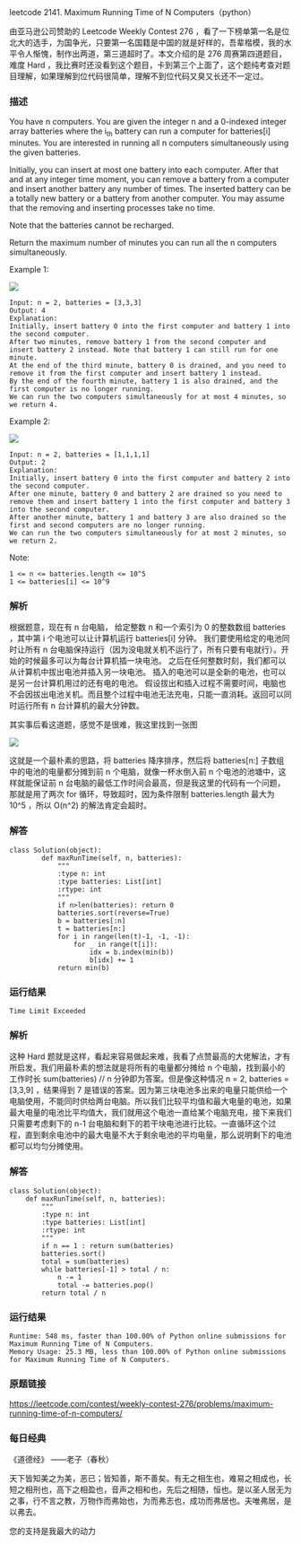 leetcode  2141. Maximum Running Time of N Computers（python）

由亚马逊公司赞助的 Leetcode Weekly Contest 276 ，看了一下榜单第一名是位北大的选手，为国争光，只要第一名国籍是中国的就是好样的，吾辈楷模，我的水平令人惭愧，制作出两道，第三道超时了。本文介绍的是 276 周赛第四道题目，难度 Hard ，我比赛时还没看到这个题目，卡到第三个上面了，这个题纯考查对题目理解，如果理解到位代码很简单，理解不到位代码又臭又长还不一定过。



### 描述


You have n computers. You are given the integer n and a 0-indexed integer array batteries where the i<sub>th</sub> battery can run a computer for batteries[i] minutes. You are interested in running all n computers simultaneously using the given batteries.

Initially, you can insert at most one battery into each computer. After that and at any integer time moment, you can remove a battery from a computer and insert another battery any number of times. The inserted battery can be a totally new battery or a battery from another computer. You may assume that the removing and inserting processes take no time.

Note that the batteries cannot be recharged.

Return the maximum number of minutes you can run all the n computers simultaneously.


Example 1:

![](https://assets.leetcode.com/uploads/2022/01/06/example1-fit.png)


	Input: n = 2, batteries = [3,3,3]
	Output: 4
	Explanation: 
	Initially, insert battery 0 into the first computer and battery 1 into the second computer.
	After two minutes, remove battery 1 from the second computer and insert battery 2 instead. Note that battery 1 can still run for one minute.
	At the end of the third minute, battery 0 is drained, and you need to remove it from the first computer and insert battery 1 instead.
	By the end of the fourth minute, battery 1 is also drained, and the first computer is no longer running.
	We can run the two computers simultaneously for at most 4 minutes, so we return 4.



	
Example 2:

![](https://assets.leetcode.com/uploads/2022/01/06/example2.png)

	Input: n = 2, batteries = [1,1,1,1]
	Output: 2
	Explanation: 
	Initially, insert battery 0 into the first computer and battery 2 into the second computer. 
	After one minute, battery 0 and battery 2 are drained so you need to remove them and insert battery 1 into the first computer and battery 3 into the second computer. 
	After another minute, battery 1 and battery 3 are also drained so the first and second computers are no longer running.
	We can run the two computers simultaneously for at most 2 minutes, so we return 2.




Note:

	
	1 <= n <= batteries.length <= 10^5
	1 <= batteries[i] <= 10^9

### 解析

根据题意，现在有 n 台电脑， 给定整数 n 和一个索引为 0 的整数数组 batteries ，其中第 i 个电池可以让计算机运行 batteries[i] 分钟。 我们要使用给定的电池同时让所有 n 台电脑保持运行（因为没电就关机不运行了，所有只要有电就行）。开始的时候最多可以为每台计算机插一块电池。 之后在任何整数时刻，我们都可以从计算机中拔出电池并插入另一块电池。 插入的电池可以是全新的电池，也可以是另一台计算机用过的还有电的电池。 假设拔出和插入过程不需要时间，电脑也不会因拔出电池关机。而且整个过程中电池无法充电，只能一直消耗。返回可以同时运行所有 n 台计算机的最大分钟数。

其实事后看这道题，感觉不是很难，我这里找到一张图

![](https://assets.leetcode.com/users/images/fbb78517-2c87-405a-96d0-a28204b25de7_1642308671.3179777.png)

这就是一个最朴素的思路，将 batteries 降序排序，然后将 batteries[n:] 子数组中的电池的电量都分摊到前 n 个电脑，就像一杯水倒入前 n 个电池的池塘中，这样就能保证前 n 台电脑的最低工作时间会最高，但是我这里的代码有一个问题，那就是用了两次 for 循环，导致超时，因为条件限制 batteries.length 最大为 10^5 ，所以 O(n^2) 的解法肯定会超时。

### 解答
				

	class Solution(object):
		    def maxRunTime(self, n, batteries):
		        """
		        :type n: int
		        :type batteries: List[int]
		        :rtype: int
		        """
		        if n>len(batteries): return 0
		        batteries.sort(reverse=True)
		        b = batteries[:n]
		        t = batteries[n:]
		        for i in range(len(t)-1, -1, -1):
		            for _ in range(t[i]):
		                idx = b.index(min(b))
		                b[idx] += 1
		        return min(b)
			
### 运行结果


	Time Limit Exceeded


### 解析

这种 Hard 题就是这样，看起来容易做起来难，我看了点赞最高的大佬解法，才有所启发。我们用最朴素的想法就是将所有的电量都分摊给 n 个电脑，找到最小的工作时长 sum(batteries) // n 分钟即为答案。但是像这种情况 n = 2, batteries = [3,3,9] ，结果得到 7 是错误的答案。因为第三块电池多出来的电量只能供给一个电脑使用，不能同时供给两台电脑。所以我们比较平均值和最大电量的电池，如果最大电量的电池比平均值大，我们就用这个电池一直给某个电脑充电，接下来我们只需要考虑剩下的 n-1 台电脑和剩下的若干块电池进行比较。一直循环这个过程，直到剩余电池中的最大电量不大于剩余电池的平均电量，那么说明剩下的电池都可以均匀分摊使用。


### 解答


	class Solution(object):
	    def maxRunTime(self, n, batteries):
	        """
	        :type n: int
	        :type batteries: List[int]
	        :rtype: int
	        """
	        if n == 1 : return sum(batteries)
	        batteries.sort()
	        total = sum(batteries)
	        while batteries[-1] > total / n:
	            n -= 1
	            total -= batteries.pop()
	        return total / n

### 运行结果
	
	Runtime: 548 ms, faster than 100.00% of Python online submissions for Maximum Running Time of N Computers.
	Memory Usage: 25.3 MB, less than 100.00% of Python online submissions for Maximum Running Time of N Computers.


### 原题链接

https://leetcode.com/contest/weekly-contest-276/problems/maximum-running-time-of-n-computers/


### 每日经典

《道德经》 ——老子（春秋）

天下皆知美之为美，恶已；皆知善，斯不善矣。有无之相生也，难易之相成也，长短之相刑也，高下之相盈也，音声之相和也，先后之相随，恒也。是以圣人居无为之事，行不言之教，万物作而弗始也，为而弗志也，成功而弗居也。夫唯弗居，是以弗去。

您的支持是我最大的动力
